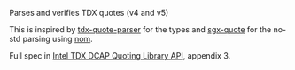 Parses and verifies TDX quotes (v4 and v5)

This is inspired by [tdx-quote-parser](https://github.com/MoeMahhouk/tdx-quote-parser) for the types and [sgx-quote](https://docs.rs/sgx-quote) for the no-std parsing using [nom](https://docs.rs/nom).

Full spec in [Intel TDX DCAP Quoting Library API](https://download.01.org/intel-sgx/latest/dcap-latest/linux/docs/Intel_TDX_DCAP_Quoting_Library_API.pdf), appendix 3.
